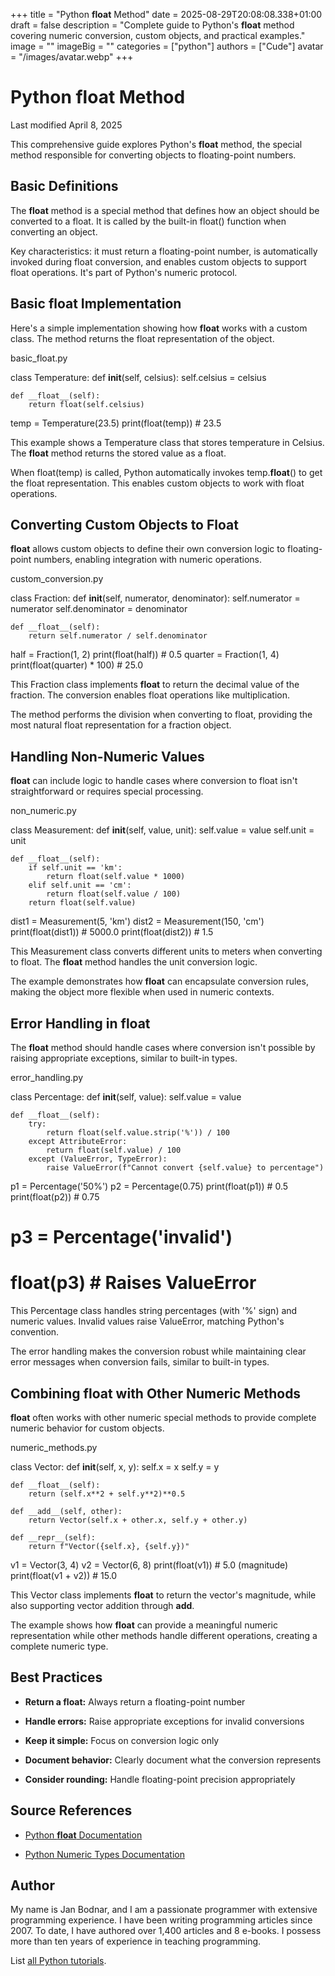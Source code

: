 +++
title = "Python __float__ Method"
date = 2025-08-29T20:08:08.338+01:00
draft = false
description = "Complete guide to Python's __float__ method covering numeric conversion, custom objects, and practical examples."
image = ""
imageBig = ""
categories = ["python"]
authors = ["Cude"]
avatar = "/images/avatar.webp"
+++

# Python __float__ Method

Last modified April 8, 2025

This comprehensive guide explores Python's __float__ method, the
special method responsible for converting objects to floating-point numbers.

## Basic Definitions

The __float__ method is a special method that defines how an object
should be converted to a float. It is called by the built-in float()
function when converting an object.

Key characteristics: it must return a floating-point number, is automatically
invoked during float conversion, and enables custom objects to support float
operations. It's part of Python's numeric protocol.

## Basic __float__ Implementation

Here's a simple implementation showing how __float__ works with
a custom class. The method returns the float representation of the object.

basic_float.py
  

class Temperature:
    def __init__(self, celsius):
        self.celsius = celsius
    
    def __float__(self):
        return float(self.celsius)

temp = Temperature(23.5)
print(float(temp))  # 23.5

This example shows a Temperature class that stores temperature in Celsius.
The __float__ method returns the stored value as a float.

When float(temp) is called, Python automatically invokes
temp.__float__() to get the float representation. This enables
custom objects to work with float operations.

## Converting Custom Objects to Float

__float__ allows custom objects to define their own conversion
logic to floating-point numbers, enabling integration with numeric operations.

custom_conversion.py
  

class Fraction:
    def __init__(self, numerator, denominator):
        self.numerator = numerator
        self.denominator = denominator
    
    def __float__(self):
        return self.numerator / self.denominator

half = Fraction(1, 2)
print(float(half))  # 0.5
quarter = Fraction(1, 4)
print(float(quarter) * 100)  # 25.0

This Fraction class implements __float__ to return the decimal
value of the fraction. The conversion enables float operations like
multiplication.

The method performs the division when converting to float, providing the
most natural float representation for a fraction object.

## Handling Non-Numeric Values

__float__ can include logic to handle cases where conversion to
float isn't straightforward or requires special processing.

non_numeric.py
  

class Measurement:
    def __init__(self, value, unit):
        self.value = value
        self.unit = unit
    
    def __float__(self):
        if self.unit == 'km':
            return float(self.value * 1000)
        elif self.unit == 'cm':
            return float(self.value / 100)
        return float(self.value)

dist1 = Measurement(5, 'km')
dist2 = Measurement(150, 'cm')
print(float(dist1))  # 5000.0
print(float(dist2))  # 1.5

This Measurement class converts different units to meters when converting to
float. The __float__ method handles the unit conversion logic.

The example demonstrates how __float__ can encapsulate conversion
rules, making the object more flexible when used in numeric contexts.

## Error Handling in __float__

The __float__ method should handle cases where conversion isn't
possible by raising appropriate exceptions, similar to built-in types.

error_handling.py
  

class Percentage:
    def __init__(self, value):
        self.value = value
    
    def __float__(self):
        try:
            return float(self.value.strip('%')) / 100
        except AttributeError:
            return float(self.value) / 100
        except (ValueError, TypeError):
            raise ValueError(f"Cannot convert {self.value} to percentage")

p1 = Percentage('50%')
p2 = Percentage(0.75)
print(float(p1))  # 0.5
print(float(p2))  # 0.75
# p3 = Percentage('invalid')
# float(p3)  # Raises ValueError

This Percentage class handles string percentages (with '%' sign) and numeric
values. Invalid values raise ValueError, matching Python's
convention.

The error handling makes the conversion robust while maintaining clear
error messages when conversion fails, similar to built-in types.

## Combining __float__ with Other Numeric Methods

__float__ often works with other numeric special methods to
provide complete numeric behavior for custom objects.

numeric_methods.py
  

class Vector:
    def __init__(self, x, y):
        self.x = x
        self.y = y
    
    def __float__(self):
        return (self.x**2 + self.y**2)**0.5
    
    def __add__(self, other):
        return Vector(self.x + other.x, self.y + other.y)
    
    def __repr__(self):
        return f"Vector({self.x}, {self.y})"

v1 = Vector(3, 4)
v2 = Vector(6, 8)
print(float(v1))  # 5.0 (magnitude)
print(float(v1 + v2))  # 15.0

This Vector class implements __float__ to return the vector's
magnitude, while also supporting vector addition through __add__.

The example shows how __float__ can provide a meaningful numeric
representation while other methods handle different operations, creating a
complete numeric type.

## Best Practices

- **Return a float:** Always return a floating-point number

- **Handle errors:** Raise appropriate exceptions for invalid conversions

- **Keep it simple:** Focus on conversion logic only

- **Document behavior:** Clearly document what the conversion represents

- **Consider rounding:** Handle floating-point precision appropriately

## Source References

- [Python __float__ Documentation](https://docs.python.org/3/reference/datamodel.html#object.__float__)

- [Python Numeric Types Documentation](https://docs.python.org/3/library/stdtypes.html#numeric-types-int-float-complex)

## Author

My name is Jan Bodnar, and I am a passionate programmer with extensive
programming experience. I have been writing programming articles since 2007.
To date, I have authored over 1,400 articles and 8 e-books. I possess more
than ten years of experience in teaching programming.

List [all Python tutorials](/python/).